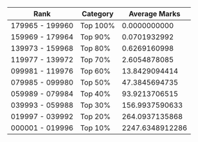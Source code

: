| Rank | Category | Average Marks |
|------|----------|---------------|
| 179965 - 199960 | Top 100% | 0.0000000000 |
| 159969 - 179964 | Top 90% | 0.0701932992 |
| 139973 - 159968 | Top 80% | 0.6269160998 |
| 119977 - 139972 | Top 70% | 2.6054878085 |
| 099981 - 119976 | Top 60% | 13.8429094414 |
| 079985 - 099980 | Top 50% | 47.3845694735 |
| 059989 - 079984 | Top 40% | 93.9213706515 |
| 039993 - 059988 | Top 30% | 156.9937590633 |
| 019997 - 039992 | Top 20% | 264.0937135868 |
| 000001 - 019996 | Top 10% | 2247.6348912286 |
